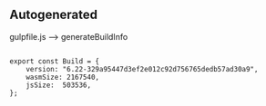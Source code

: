 



Autogenerated
-------------








gulpfile.js --> generateBuildInfo


  

```

export const Build = {
    version: "6.22-329a95447d3ef2e012c92d756765dedb57ad30a9",
    wasmSize: 2167540,
    jsSize:  503536,
};


```




